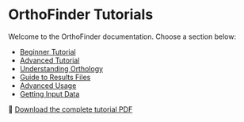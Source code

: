 # OrthoFinder Tutorials

Welcome to the OrthoFinder documentation. Choose a section below:

- [Beginner Tutorial](beginner.md)
- [Advanced Tutorial](advanced.md)
- [Understanding Orthology](orthology.md)
- [Guide to Results Files](results.md)
- [Advanced Usage](usage.md)
- [Getting Input Data](input.md)

📄 [Download the complete tutorial PDF](old_all.pdf)
